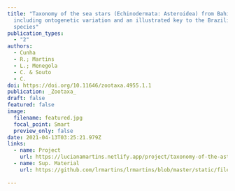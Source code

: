 ```yaml
---
title: "Taxonomy of the sea stars (Echinodermata: Asteroidea) from Bahia State,
  including ontogenetic variation and an illustrated key to the Brazilian
  species"
publication_types:
  - "2"
authors:
  - Cunha
  - R.; Martins
  - L.; Menegola
  - C. & Souto
  - C. 
doi: https://doi.org/10.11646/zootaxa.4955.1.1
publication: _Zootaxa_
draft: false
featured: false
image:
  filename: featured.jpg
  focal_point: Smart
  preview_only: false
date: 2021-04-13T03:25:21.979Z
links:
  - name: Project
    url: https://lucianamartins.netlify.app/project/taxonomy-of-the-asteroidea-echinodermata-from-bahia-brazil/
  - name: Sup. Material
    url: https://github.com/lrmartins/lrmartins/blob/master/static/file/Cunhaetal.2021_Supplementalmaterial.pdf
    
---
```

